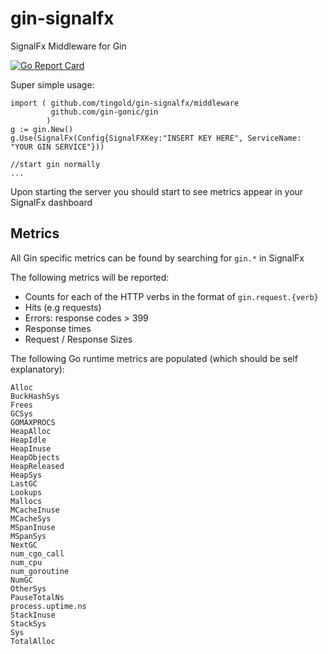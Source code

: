 # gin-signalfx
SignalFx Middleware for Gin

[![Go Report Card](https://goreportcard.com/badge/github.com/tingold/gin-signalfx)](https://goreportcard.com/report/github.com/tingold/gin-signalfx)

Super simple usage: 
```	
import ( github.com/tingold/gin-signalfx/middleware
         github.com/gin-gonic/gin
        )
g := gin.New()
g.Use(SignalFx(Config{SignalFXKey:"INSERT KEY HERE", ServiceName: "YOUR GIN SERVICE"}))

//start gin normally
...
```
Upon starting the server you should start to see metrics appear in your SignalFx dashboard

## Metrics 

All Gin specific metrics can be found by searching for `gin.*` in SignalFx

The following metrics will be reported:

- Counts for each of the HTTP verbs in the format of `gin.request.{verb}`
- Hits (e.g requests)
- Errors: response codes > 399
- Response times
- Request / Response Sizes

The following Go runtime metrics are populated (which should be self explanatory):
``` 
Alloc
BuckHashSys
Frees
GCSys
GOMAXPROCS
HeapAlloc
HeapIdle
HeapInuse
HeapObjects
HeapReleased
HeapSys
LastGC
Lookups
Mallocs
MCacheInuse
MCacheSys
MSpanInuse
MSpanSys
NextGC
num_cgo_call
num_cpu
num_goroutine
NumGC
OtherSys
PauseTotalNs
process.uptime.ns
StackInuse
StackSys
Sys
TotalAlloc 
```
